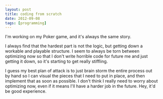 ```yaml
---
layout: post
title: coding from scratch
date: 2012-09-08
tags: [programming]
---
```


<p>
  I'm working on my Poker game, and it's always the same story.
</p>

<p>
  I always find that the hardest part is not the logic, but getting down a 
  workable and playable structure. I seem to always be torn between optimizing 
  now so that I don't write horrible code for future me and just getting it down, so
  it's starting to get really stiffling.
</p>

<p>
  I guess my best plan of attack is to just brain storm the entire process out by hand
  so I can visual the pieces that I need to put in place, and then implement that as soon
  as possible. I don't think I really need to worry about optimizing now, even if it means 
  I'll have a harder job in the future. Hey, it'd be good experience.
</p>
  